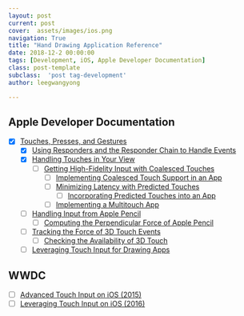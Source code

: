 ```yaml
---
layout: post
current: post
cover:  assets/images/ios.png
navigation: True
title: "Hand Drawing Application Reference"
date: 2018-12-2 00:00:00
tags: [Development, iOS, Apple Developer Documentation]
class: post-template
subclass:  'post tag-development'
author: leegwangyong

---
```


## Apple Developer Documentation
- [x] [Touches, Presses, and Gestures](https://developer.apple.com/documentation/uikit/touches_presses_and_gestures) 
	- [x] [Using Responders and the Responder Chain to Handle Events](https://developer.apple.com/documentation/uikit/touches_presses_and_gestures/using_responders_and_the_responder_chain_to_handle_events)
	- [x] [Handling Touches in Your View](https://developer.apple.com/documentation/uikit/touches_presses_and_gestures/handling_touches_in_your_view)
		- [ ] [Getting High-Fidelity Input with Coalesced Touches](https://developer.apple.com/documentation/uikit/touches_presses_and_gestures/handling_touches_in_your_view/getting_high-fidelity_input_with_coalesced_touches)
			- [ ] [Implementing Coalesced Touch Support in an App](https://developer.apple.com/documentation/uikit/touches_presses_and_gestures/handling_touches_in_your_view/getting_high-fidelity_input_with_coalesced_touches/implementing_coalesced_touch_support_in_an_app)
			- [ ]  [Minimizing Latency with Predicted Touches](https://developer.apple.com/documentation/uikit/touches_presses_and_gestures/handling_touches_in_your_view/minimizing_latency_with_predicted_touches)
				- [ ] [Incorporating Predicted Touches into an App](https://developer.apple.com/documentation/uikit/touches_presses_and_gestures/handling_touches_in_your_view/minimizing_latency_with_predicted_touches/incorporating_predicted_touches_into_an_app)
			- [ ] [Implementing a Multitouch App](https://developer.apple.com/documentation/uikit/touches_presses_and_gestures/handling_touches_in_your_view/implementing_a_multitouch_app)
	- [ ] [Handling Input from Apple Pencil](https://developer.apple.com/documentation/uikit/pencil_interactions/handling_input_from_apple_pencil)
		- [ ] [Computing the Perpendicular Force of Apple Pencil](https://developer.apple.com/documentation/uikit/pencil_interactions/handling_input_from_apple_pencil/computing_the_perpendicular_force_of_apple_pencil)
	- [ ] [Tracking the Force of 3D Touch Events](https://developer.apple.com/documentation/uikit/touches_presses_and_gestures/tracking_the_force_of_3d_touch_events)
		- [ ] [Checking the Availability of 3D Touch](https://developer.apple.com/documentation/uikit/touches_presses_and_gestures/tracking_the_force_of_3d_touch_events/checking_the_availability_of_3d_touch)
	- [ ]  [Leveraging Touch Input for Drawing Apps](https://developer.apple.com/documentation/uikit/touches_presses_and_gestures/leveraging_touch_input_for_drawing_apps)

## WWDC
- [ ] [Advanced Touch Input on iOS (2015)](https://developer.apple.com/videos/play/wwdc2015/233/)
- [ ] [Leveraging Touch Input on iOS (2016)](https://developer.apple.com/videos/play/wwdc2016/220)
